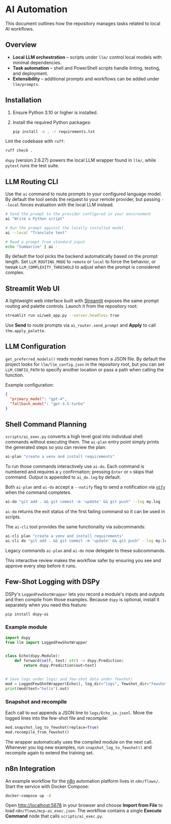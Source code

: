# AI Automation

This document outlines how the repository manages tasks related to local AI workflows.

## Overview

- **Local LLM orchestration** – scripts under `llm/` control local models with minimal dependencies.
- **Task automation** – shell and PowerShell scripts handle linting, testing, and deployment.
- **Extensibility** – additional prompts and workflows can be added under `llm/prompts`.

## Installation

1. Ensure Python 3.10 or higher is installed.
2. Install the required Python packages:

   ```bash
   pip install -e . -r requirements.txt
   ```

Lint the codebase with `ruff`:

```bash
ruff check .
```


`dspy` (version 2.6.27) powers the local LLM wrapper found in `llm/`, while
`pytest` runs the test suite.

## LLM Routing CLI

Use the `ai` command to route prompts to your configured language model. By
default the tool sends the request to your remote provider, but passing
`--local` forces evaluation with the local LLM instead.

```bash
# Send the prompt to the provider configured in your environment
ai "Write a Python script"

# Run the prompt against the locally installed model
ai --local "Translate text"

# Read a prompt from standard input
echo "Summarize" | ai -
```

By default the tool picks the backend automatically based on the prompt length.
Set `LLM_ROUTING_MODE` to `remote` or `local` to force the behavior, or tweak
`LLM_COMPLEXITY_THRESHOLD` to adjust when the prompt is considered complex.

## Streamlit Web UI

A lightweight web interface built with [Streamlit](https://streamlit.io/) exposes
the same prompt routing and palette controls. Launch it from the repository
root:

```bash
streamlit run ui/web_app.py --server.headless true
```

Use **Send** to route prompts via `ai_router.send_prompt` and **Apply** to call
`thm.apply_palette`.

## LLM Configuration

`get_preferred_models()` reads model names from a JSON file. By default the
project looks for `llm/llm_config.json` in the repository root, but you can set
`LLM_CONFIG_PATH` to specify another location or pass a path when calling the
function.

Example configuration:

```json
{
  "primary_model": "gpt-4",
  "fallback_model": "gpt-3.5-turbo"
}
```

## Shell Command Planning

`scripts/ai_exec.py` converts a high level goal into individual shell commands
without executing them. The `ai-plan` entry point simply prints the generated
steps so you can review the plan:

```bash
ai-plan "create a venv and install requirements"
```

To run those commands interactively use `ai-do`. Each command is numbered and
requires a `y` confirmation; pressing `Enter` or `n` skips that command. Output
is appended to `ai_do.log` by default.

Both `ai-plan` and `ai-do` accept a `--notify` flag to send a notification via
[`ntfy`](https://ntfy.sh) when the command completes.

```bash
ai-do "git add . && git commit -m 'update' && git push" --log my.log
```

`ai-do` returns the exit status of the first failing command so it can be used
in scripts.

The `ai-cli` tool provides the same functionality via subcommands:

```bash
ai-cli plan "create a venv and install requirements"
ai-cli do "git add . && git commit -m 'update' && git push" --log my.log
```
Legacy commands `ai-plan` and `ai-do` now delegate to these subcommands.

This interactive review makes the workflow safer by ensuring you see and approve
every step before it runs.

## Few-Shot Logging with DSPy

DSPy's `LoggedFewShotWrapper` lets you record a module's inputs and outputs and
then compile from those examples. Because `dspy` is optional, install it
separately when you need this feature:

```bash
pip install dspy-ai
```

### Example module

```python
import dspy
from llm import LoggedFewShotWrapper


class Echo(dspy.Module):
    def forward(self, text: str) -> dspy.Prediction:
        return dspy.Prediction(out=text)


# Save logs under logs/ and few-shot data under fewshot/
mod = LoggedFewShotWrapper(Echo(), log_dir="logs", fewshot_dir="fewshot")
print(mod(text="hello").out)
```

### Snapshot and recompile

Each call to `mod` appends a JSON line to `logs/Echo_io.jsonl`. Move the logged
lines into the few-shot file and recompile:

```python
mod.snapshot_log_to_fewshot(replace=True)
mod.recompile_from_fewshot()
```

The wrapper automatically uses the compiled module on the next call. Whenever
you log new examples, run `snapshot_log_to_fewshot()` and recompile again to
extend the training set.

## n8n Integration

An example workflow for the [n8n](https://n8n.io/) automation platform lives in `n8n/flows/`. Start the service with Docker Compose:

```bash
docker-compose up -d
```

Open <http://localhost:5678> in your browser and choose **Import from File** to load `n8n/flows/mcp-ai_exec.json`. The workflow contains a single **Execute Command** node that calls `scripts/ai_exec.py`.



